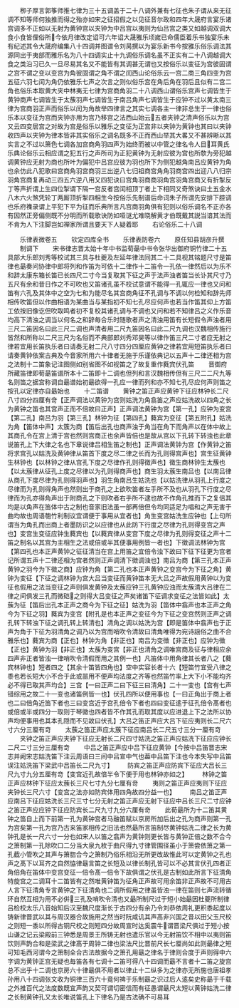 <!-- { "loadSidebar": true } -->
　　栁子厚言郭筝师推七律为三十五调盖于二十八调外兼有七征也朱子谓从来无征调不知等师何独推而得之殆亦如宋之征招假之以见征音尔政和四年大晟府言宴乐诸宫调多不正如以无射为黄钟宫以夹钟为中吕宫以夷则为仙吕宫之类又如越调双调大食小食皆俚俗所今依月律改定诏可六年诏大晟雅乐顷嵗已命儒臣着乐书独宴乐未有纪述其令大晟府编集八十四调并图谱令刘昺撰以为宴乐新书今按雅乐俗乐调法其源同出于夷部而雅乐名为八十四调实止十九调俗乐调名虽不正实有二十八调越调大食之类沿习已久一旦尽易其名又不能皆有其调甚无谓也又按俗乐以变征为宫彼固谓之宫不谓之变以变宫为角彼固谓之角不谓之闰西山论俗乐云一宫二商三角四变为宫五征六羽七闰为角仍依雅乐七声之次言之则似俗乐宫在角后角在羽后且似有二宫二角也俗乐本取黄大夹中林夷无七律为宫商角羽二十八调西山谓俗乐宫声七调皆生于黄钟商声七调皆生于太蔟羽声七调皆生于南吕角声七调皆生于应钟不过以黄太南三律为宫商羽正声而俗乐以闰为角故举四律言之其实七调各主一律非总生于一律也俗乐本以变征为宫而夹钟亦用为宫乃移宫之法西山始云五者夹钟之清声俗乐以为宫又云四变居宫之对故为宫是俗乐以雅乐之变征为正宫非以夹钟为黄钟也其曰以夹钟收四声以夹钟为律本皆非其实俗乐之调名既多不正而西山举其大畧又不甚辨晰以其实言之不过以箫色七调各加宫商角羽四声为始终而被以中管之律名令人目耳黄氏乐典论俗乐云相应谓之犯五行之声所司为正犯黄钟为无射应彼为宫也所欹为旁犯越调黄钟应无射为商也所叶为偏犯中吕宫应彼为羽也所下为侧犯越角南吕应黄钟为角也余仿此八犯歌曰宫商角羽宫商羽三出逆八七归祖商宫角角羽商宫四出迎八八归宗羽角宫商复再动三四五六逆八用又四犯诀曰宫角羽商商羽角宫羽角宫商又有折掣反丁等声折谓上生四位掣谓下隔一宫反者宫闰相顶丁者上下相同又奇煞诀曰土五金水八木六火煞凭轮丁两厮顶折掣四相生今按俗乐先制谱后命词朱子所谓先安排下腔调也乐府襍录谓上平犯下平为征而乐典所言凡宫商羽角俱有犯则以俗乐调名不正亦各有因然正旁偏侧既不分明而所载歌诀防如哑谜尤难晓解黄才伯既戴其説当谙其法而不肯为人下注脚岂如禅家所谓且要天下人疑着耶
　　右论俗乐二十八调














　　乐律表微卷五
　　钦定四库全书
　　乐律表防卷六
　　原任知县胡彦升撰
　　制调下
　　宋书律志晋太始十年中书监荀朂中书令张华出御府铜竹律二十五具部大乐郎刘秀等校试其三具与杜夔及左延年律法同其二十二具视其铭题尺寸是笛律也朂奏问协律中郎将列和作笛为可依十二律作十二笛令一孔依一律然后以为乐不和辞太康东箱长笛已长四尺二寸今当复取其下征之声于法声浊者笛当长讣其尺寸乃五尺有余和昔日作之不可吹也又笛诸孔虽不校试意谓不能得一孔辄应一律也又问和笛有六孔及其体中之空为七和为能尽名其宫商角征不孔调与不调以何检知和辞先师相传吹笛但以作曲相语为某曲当与某指初不知七孔尽应何声也若当作笛其仰上方笛工依按旧像讫但吹取鸣者初不复校其诸孔调与不调也又问和若不知律吕之义作乐音均高下清浊之调当以何名之和辞毎合乐时随歌者声之清浊用笛有长短假令声浊者用三尺二笛因名曰此三尺二调也声清者用二尺九笛因名曰此二尺九调也汉魏相传施行皆然和所称以二尺三尺为名俗而不典部郎刘秀邓昊等以律作笛三尺二寸者应无射之律若宜用长笛执乐者曰请奏无射二尺八寸四分四厘应黄钟之律若宜用短笛执乐者曰请奏黄钟依案古典及今音家所用六十律者无施于乐谨依典记以五声十二律还相为宫之法制十二笛象记注图侧如别省图不如视笛之了故复重作蕤宾伏孔笛
　　晋御府所藏笛律即荀朂笛谱所本十二笛即十二调也但列和言汉魏相传但有三尺二二尺九等名则笛之据宫称调自朂谱始初朂欲得一孔应一律而列和亦不知七孔尽应何声则笛之按孔以定律亦自朂始也
　　十二笛谱
　　黄钟之笛正声应黄钟下征应林钟长二尺八寸四分四厘有竒【正声调法以黄钟为宫则姑洗为角翕笛之声应姑洗故以四角之长为黄钟之笛也其宫声正而不倍故曰正声】正声调法黄钟为宫【第一孔】应钟为变宫【第二孔】南吕为羽【第三孔】林钟为征【第四孔】蕤宾为变征【第五附孔】姑洗为角【笛体中声】太簇为商【笛后出孔也商声浊于角当在角下而角声以在体中故上其商孔令在宫上清于宫也然则宫商正也余声皆倍也是故从宫以下孔转下转浊也此章说笛孔上下大律之名也下章说律吕相生笛之制也】正声调法黄钟为宫【作黄钟之笛将求宫孔以姑洗及黄钟律从笛首下度之尽二律之长而为孔则得宫声也】宫生征黄钟生林钟也【以林钟之律从宫孔下度之尽律作孔则得徴声也】徴生商林钟生太蔟也【以太蔟律从征孔上度之尽律以为孔则得商声也】商生羽太蔟生南吕也【以南吕律从商孔下度尽律为孔则得羽声也】羽生角南吕生姑洗也【以姑洗律从羽孔上行度之尽律而为孔则得角声也然则出于商孔之上欲吹笛者左手所不及也从羽孔下行度之尽律而为孔亦得角声出于附商孔之下则吹者右手所不逮也故不作角孔推而下之复倍其均是以角声在笛体中古之制也音家旧法虽一部再倍但令均同适足为唱和之声无害于曲均故也周语匏竹利制议宜谓便于事用从宜者也】角生变宫姑洗生应钟也【上句所谓当为角孔而出商上者墨防识之以应律也从此防下行度之尽律为孔则得变宫之声也】变宫生变征应钟生蕤宾也【以蕤宾律从变宫下度之尽律为孔则得变征之声十二笛之制名以其宫为主相生之法或倍或半其便事用例皆一者也】下徴调法林钟为宫【第四孔也本正声黄钟之征征清当在宫上用笛之宜倍令浊下故曰下征下征更为宫者记所谓五声十二律还相为宫者然则正声调清下徴调浊也】南吕为商【第三孔本正声黄钟之羽今为下徴之商】应钟为角【第二孔也本正声黄钟之变宫今为下征之角】黄钟为变征【下征之调林钟为宫大吕当变征而黄钟笛本无大吕之声故假用黄钟以为变征也假用之法当变征之声则俱发黄钟及太蔟应钟三孔黄钟应浊而太蔟清大吕律在二律之间俱发三孔而微硙之则得大吕变征之声矣诸笛下征调求变征之法皆如此】太蔟为征【笛后出孔本正声之商今为下征之征】姑洗为羽【笛体中翕声也本正声之角今为下征之羽】蕤宾为变宫【附孔是也本正声之变征今为下征之变宫然则正声之调孔转下转浊下征之调孔转上转清也】清角之调以姑洗为宫【即是笛体中翕声也于正声为角于下征为羽清角之调乃以为宫而哨吹令清故曰清角唯得为宛诗謡俗之曲不合雅乐也】蕤宾为商【正也】林钟为角【非正也】南吕为变徴【非正也】应钟为徴【正也】黄钟为羽【非正也】太蔟为变宫【非正也清角之调唯宫商及征与律相应余四声非正者皆浊一律哨吹令清假而用之其例一也】凡笛体中用角律其长者八之【蕤宾林钟也】短者四之【其余十笛皆四角也】空中实容长者十六【短笛竹宜受八律之黍也若长短大小不合于此或噐用不便声均法度之齐等也然笛竹率上大下小不能均齐必不得已取其声均合】三宫【一曰正声二曰下征三曰清角】二十一变也【宫有七声错综用之故二十一变也诸笛例皆一也】伏孔四所以便用事也【一曰正角出于商上者也二曰倍角近笛下者也三曰变宫近于宫孔倍令下者也四曰变征逺于征孔倍令髙者也或倍或半或四分一取则于琴徽也四者皆不作其孔而取其度以应进退上下之法所以协声均便事用也其本孔隠而不见故曰伏孔】大吕之笛正声应大吕下征应夷则长二尺六寸六分三厘有竒
　　太蔟之笛正声应太蔟下征应南吕长二尺五寸三分一厘有竒
　　夹钟之笛正声应夹钟下征应无射长二尺四寸姑洗之笛正声应姑洗下征应应钟长二尺二寸三分三厘有竒
　　中吕之笛正声应中吕下征应黄钟【今按中吕笛晋志宋志并阙宋志姑洗笛下注云周语曰三间中吕宣中气也葢中吕笛下注也今本失写中吕笛误注姑洗笛下梁武中吕笛长二尺九寸】
　　防宾之笛正声应防宾下征应大吕长三尺九寸九分五厘有竒【变宫近孔故倍半令下便于用也林钟亦如之】
　　林钟之笛正声应林钟下征应太蔟长三尺七寸九分七厘有竒
　　夷则之笛正声应夷则下征应夹钟长三尺六寸【变宫之法亦如防宾体用四角故四分益一也】
　　南吕之笛正声应南吕下征应姑洗长三尺三寸七分无射之笛正声应无射下征应中吕长三尺二寸应钟之笛正声应应钟下征应防宾长二尺九寸九分六厘有竒
　　此荀朂所为十二笛其黄钟之笛自上而下前第一孔为黄钟宫者马融笛赋以京房所加后出之孔为商声则第一孔为宫矣第一孔为宫乃古来笛家相传之旧法也然朂所言笛制尽黄钟姑洗二律之长为黄钟孔是长一尺六寸一分也如宋人以笛之翕声为黄钟则更长皆与黄钟正倍之数不合今之箫制第一孔除吹口二分当大泉九枚于曲尺得九寸律管围径虽小于箫尝依箫之第一孔截小管吹之其声与箫脗合今之箫制乃俗乐相沿无所更改故惟此可以定黄钟之孔也声之髙下以耳齐之自然恊律朂言笛之长短及以律长制孔皆可以不必其言伏孔四者正角倍角在笛体中变宫变征一倍令髙一倍令下故俱谓之伏孔是古制如此所言下征清角特旋宫之二调耳十二笛皆有之然唯黄钟笛为征角正声故可用余笛非正声故不可用古人言下征清角专言黄钟之下征清角也二调所假用之律虽皆浊一律在笛则七声流转循环自然互相为用不必倂三孔及哨吹令清也又朂所制尺过于短小始朂因杜夔所制律吕检校太乐八音始知后汉至魏尺度渐长于古四分有余乃令刘恭依周礼更积黍起度以铸新律晋武以其与周汉器合故施用之然当时阮咸讥其声髙非兴国之音以田父玉尺校之则短一黍以所得古铜尺校之则短四分故周宣时达奚震牛谓晋梁尺俱过于短小按山谦之记云梁殿前三钟悉是周景王所铸无射也遣乐官以今无射笛饮不相中以夷则笛饮则声韵合和是梁武之律髙于周钟二律也梁法尺比晋前尺长七厘尚如此则朂律之短可知毛西河谓今之箫制全合古法故据今之箫孔用朂之律名于律则合度于声则得中六字调为黄钟正宫无疑也毎笛各有七调十二笛可得八十四调而朂不言者十二笛之旋宫总不出乎十二调也京房六十律朂俱不用者以律止十二纵多为之律亦无所施也唐祖孝孙用八十四调张文收为铜律三百六十竟何禆于乐制朂之识过后人逺矣史称朂于千载之外推百代之法度数既宜声韵又契可谓切密信而有征愚谓朂尺太短以黄钟姑洗二律之长制黄钟孔又太长唯说笛孔上下律名乃是古法确不可易耳
